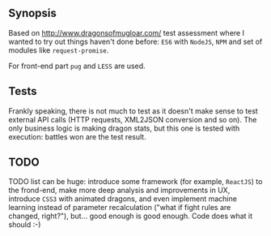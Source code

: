 ## Synopsis

Based on http://www.dragonsofmugloar.com/ test assessment where 
I wanted to try out things haven't done before: `ES6` with `NodeJS`, `NPM` 
and set of modules like `request-promise`. 

For front-end part `pug` and `LESS` are used. 

## Tests

Frankly speaking, there is not much to test as it doesn't make sense
to test external API calls (HTTP requests, XML2JSON conversion and so on). 
The only business logic is making dragon stats, but this one is tested with
execution: battles won are the test result.

## TODO
TODO list can be huge: introduce some framework (for example, `ReactJS`) to
the frond-end, make more deep analysis and improvements in UX, introduce `CSS3` with
animated dragons, and even implement machine learning instead of parameter
recalculation ("what if fight rules are changed, right?"), but...
good enough is good enough. Code does what it should :-)